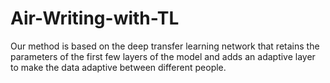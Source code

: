 # Air-Writing-with-TL
Our method is based on the deep transfer learning network that retains the parameters of the first few layers of the model and adds an adaptive layer to make the data adaptive between different people.
